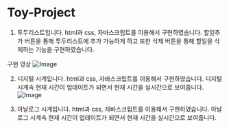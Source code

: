 # Toy-Project
1. 투두리스트입니다.
html과 css, 자바스크립트를 이용해서 구현하였습니다.
할일추가 버튼을 통해 투두리스트에 추가 가능하게 하고 또한 삭제 버튼을 통해 할일을 삭제하는 기능을 구현하였습니다.

구현 영상
![Image](https://github.com/user-attachments/assets/15110683-3723-4c3d-975b-9169bb145542)

2. 디지털 시계입니다.
html과 css, 자바스크립트를 이용해서 구현하였습니다.
디지털 시계속 현재 시간이 업데이트가 되면서 현재 시간을 실시간으로 보여줍니다.
![Image](https://github.com/user-attachments/assets/71b25f13-2742-43d2-94cf-bfef909a9810)

4. 아날로그 시계입니다.
html과 css, 자바스크립트를 이용해서 구현하였습니다.
아날로그 시계속 현재 시간이 업데이트가 되면서 현재 시간을 실시간으로 보여줍니다.
